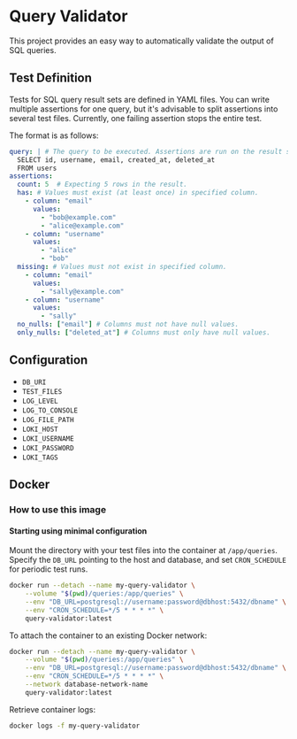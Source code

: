 # Query Validator

This project provides an easy way to automatically validate the output of SQL queries.

## Test Definition

Tests for SQL query result sets are defined in YAML files. You can write multiple assertions for one query, but it's advisable to split assertions into several test files. Currently, one failing assertion stops the entire test.

The format is as follows:

```yaml filename="test-select-users.yaml"
query: | # The query to be executed. Assertions are run on the result set.
  SELECT id, username, email, created_at, deleted_at
  FROM users
assertions:
  count: 5  # Expecting 5 rows in the result.
  has: # Values must exist (at least once) in specified column.
    - column: "email"
      values: 
        - "bob@example.com"
        - "alice@example.com"
    - column: "username"
      values: 
        - "alice"
        - "bob"
  missing: # Values must not exist in specified column.
    - column: "email"
      values: 
        - "sally@example.com"
    - column: "username"
      values:
        - "sally"
  no_nulls: ["email"] # Columns must not have null values.
  only_nulls: ["deleted_at"] # Columns must only have null values.
```

## Configuration

- `DB_URI`
- `TEST_FILES` 
- `LOG_LEVEL`
- `LOG_TO_CONSOLE`
- `LOG_FILE_PATH`
- `LOKI_HOST`
- `LOKI_USERNAME`
- `LOKI_PASSWORD`
- `LOKI_TAGS`

## Docker

### How to use this image

#### Starting using minimal configuration

Mount the directory with your test files into the container at `/app/queries`. Specify the `DB_URL` pointing to the host and database, and set `CRON_SCHEDULE` for periodic test runs.

```bash
docker run --detach --name my-query-validator \
	--volume "$(pwd)/queries:/app/queries" \
	--env "DB_URL=postgresql://username:password@dbhost:5432/dbname" \
	--env "CRON_SCHEDULE=*/5 * * * *" \
	query-validator:latest
```

To attach the container to an existing Docker network:

```bash
docker run --detach --name my-query-validator \
	--volume "$(pwd)/queries:/app/queries" \
	--env "DB_URL=postgresql://username:password@dbhost:5432/dbname" \
	--env "CRON_SCHEDULE=*/5 * * * *" \
	--network database-network-name 
	query-validator:latest
```

Retrieve container logs:

```bash
docker logs -f my-query-validator
```

